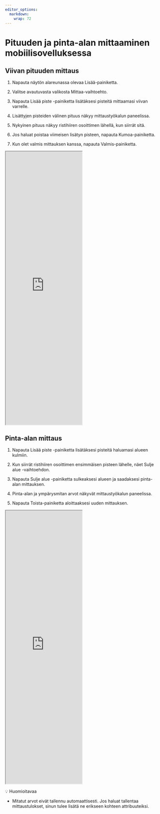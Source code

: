 ```yaml
---
editor_options: 
  markdown: 
    wrap: 72
---
```


# Pituuden ja pinta-alan mittaaminen mobiilisovelluksessa

## Viivan pituuden mittaus

1.  Napauta näytön alareunassa olevaa Lisää-painiketta.

2.  Valitse avautuvasta valikosta Mittaa-vaihtoehto.

3.  Napauta Lisää piste -painiketta lisätäksesi pisteitä mittaamasi
    viivan varrelle.

4.  Lisättyjen pisteiden välinen pituus näkyy mittaustyökalun
    paneelissa.

5.  Nykyinen pituus näkyy ristihiiren osoittimen lähellä, kun siirrät
    sitä.

6.  Jos haluat poistaa viimeisen lisätyn pisteen, napauta
    Kumoa-painiketta.

7.  Kun olet valmis mittauksen kanssa, napauta Valmis-painiketta.

<iframe src="https://drive.google.com/file/d/1_I1kABk25cw7wkmXJ3ydEjtYYLBrn9es/preview" width="50%" height="900" allowfullscreen="allowfullscreen"></iframe>

## Pinta-alan mittaus

1.  Napauta Lisää piste -painiketta lisätäksesi pisteitä haluamasi
    alueen kulmiin.

2.  Kun siirrät ristihiiren osoittimen ensimmäisen pisteen lähelle, näet
    Sulje alue -vaihtoehdon.

3.  Napauta Sulje alue -painiketta sulkeaksesi alueen ja saadaksesi
    pinta-alan mittauksen.

4.  Pinta-alan ja ympärysmitan arvot näkyvät mittaustyökalun paneelissa.

5.  Napauta Toista-painiketta aloittaaksesi uuden mittauksen.

<iframe src="https://drive.google.com/file/d/1qDeutE9MvH_qxlQbpHT-SsOn4Ma3vjit/preview" width="50%" height="900" allowfullscreen="allowfullscreen"></iframe>

💡 Huomioitavaa

-    Mitatut arvot eivät tallennu automaattisesti. Jos haluat tallentaa
    mittaustulokset, sinun tulee lisätä ne erikseen kohteen
    attribuuteiksi.
